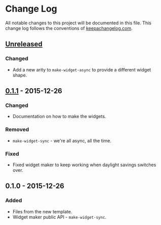 # Change Log
All notable changes to this project will be documented in this file. This change log follows the conventions of [keepachangelog.com](http://keepachangelog.com/).

## [Unreleased][unreleased]
### Changed
- Add a new arity to `make-widget-async` to provide a different widget shape.

## [0.1.1] - 2015-12-26
### Changed
- Documentation on how to make the widgets.

### Removed
- `make-widget-sync` - we're all async, all the time.

### Fixed
- Fixed widget maker to keep working when daylight savings switches over.

## 0.1.0 - 2015-12-26
### Added
- Files from the new template.
- Widget maker public API - `make-widget-sync`.

[unreleased]: https://github.com/your-name/machine/compare/0.1.1...HEAD
[0.1.1]: https://github.com/your-name/machine/compare/0.1.0...0.1.1
